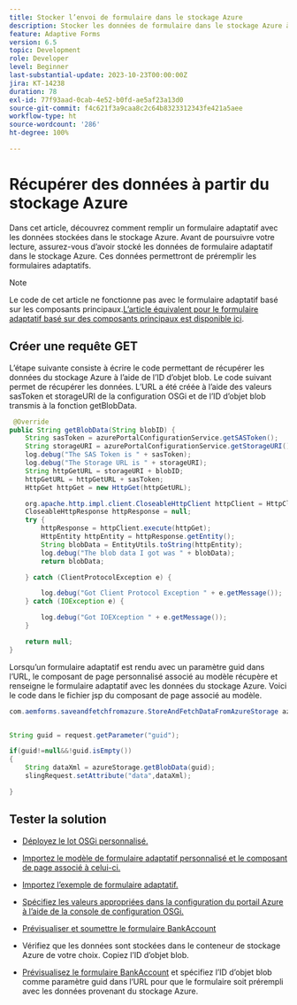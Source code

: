 ```yaml
---
title: Stocker l’envoi de formulaire dans le stockage Azure
description: Stocker les données de formulaire dans le stockage Azure à l’aide de l’API REST
feature: Adaptive Forms
version: 6.5
topic: Development
role: Developer
level: Beginner
last-substantial-update: 2023-10-23T00:00:00Z
jira: KT-14238
duration: 78
exl-id: 77f93aad-0cab-4e52-b0fd-ae5af23a13d0
source-git-commit: f4c621f3a9caa8c2c64b8323312343fe421a5aee
workflow-type: ht
source-wordcount: '286'
ht-degree: 100%

---
```


# Récupérer des données à partir du stockage Azure

Dans cet article, découvrez comment remplir un formulaire adaptatif avec les données stockées dans le stockage Azure.
Avant de poursuivre votre lecture, assurez-vous d’avoir stocké les données de formulaire adaptatif dans le stockage Azure. Ces données permettront de préremplir les formulaires adaptatifs.
>[!NOTE]
>Le code de cet article ne fonctionne pas avec le formulaire adaptatif basé sur les composants principaux.[L’article équivalent pour le formulaire adaptatif basé sur des composants principaux est disponible ici](https://experienceleague.adobe.com/docs/experience-manager-learn/forms/prefill-form-with-data-attachments/introduction.html?lang=fr).


## Créer une requête GET

L’étape suivante consiste à écrire le code permettant de récupérer les données du stockage Azure à l’aide de l’ID d’objet blob. Le code suivant permet de récupérer les données. L’URL a été créée à l’aide des valeurs sasToken et storageURI de la configuration OSGi et de l’ID d’objet blob transmis à la fonction getBlobData.

```java
 @Override
public String getBlobData(String blobID) {
    String sasToken = azurePortalConfigurationService.getSASToken();
    String storageURI = azurePortalConfigurationService.getStorageURI();
    log.debug("The SAS Token is " + sasToken);
    log.debug("The Storage URL is " + storageURI);
    String httpGetURL = storageURI + blobID;
    httpGetURL = httpGetURL + sasToken;
    HttpGet httpGet = new HttpGet(httpGetURL);

    org.apache.http.impl.client.CloseableHttpClient httpClient = HttpClientBuilder.create().build();
    CloseableHttpResponse httpResponse = null;
    try {
        httpResponse = httpClient.execute(httpGet);
        HttpEntity httpEntity = httpResponse.getEntity();
        String blobData = EntityUtils.toString(httpEntity);
        log.debug("The blob data I got was " + blobData);
        return blobData;

    } catch (ClientProtocolException e) {

        log.debug("Got Client Protocol Exception " + e.getMessage());
    } catch (IOException e) {

        log.debug("Got IOEXception " + e.getMessage());
    }

    return null;
}
```

Lorsqu’un formulaire adaptatif est rendu avec un paramètre guid dans l’URL, le composant de page personnalisé associé au modèle récupère et renseigne le formulaire adaptatif avec les données du stockage Azure.
Voici le code dans le fichier jsp du composant de page associé au modèle.

```java
com.aemforms.saveandfetchfromazure.StoreAndFetchDataFromAzureStorage azureStorage = sling.getService(com.aemforms.saveandfetchfromazure.StoreAndFetchDataFromAzureStorage.class);


String guid = request.getParameter("guid");

if(guid!=null&&!guid.isEmpty())
{
    String dataXml = azureStorage.getBlobData(guid);
    slingRequest.setAttribute("data",dataXml);

}
```

## Tester la solution

* [Déployez le lot OSGi personnalisé.](./assets/SaveAndFetchFromAzure.core-1.0.0-SNAPSHOT.jar)

* [Importez le modèle de formulaire adaptatif personnalisé et le composant de page associé à celui-ci.](./assets/store-and-fetch-from-azure.zip)

* [Importez l’exemple de formulaire adaptatif.](./assets/bank-account-sample-form.zip)

* [Spécifiez les valeurs appropriées dans la configuration du portail Azure à l’aide de la console de configuration OSGi.](https://experienceleague.adobe.com/docs/experience-manager-learn/forms/some-useful-integrations/store-form-data-in-azure-storage.html?lang=fr#provide-the-blob-sas-token-and-storage-uri)

* [Prévisualiser et soumettre le formulaire BankAccount](http://localhost:4502/content/dam/formsanddocuments/azureportalstorage/bankaccount/jcr:content?wcmmode=disabled)

* Vérifiez que les données sont stockées dans le conteneur de stockage Azure de votre choix. Copiez l’ID d’objet blob.

* [Prévisualisez le formulaire BankAccount](http://localhost:4502/content/dam/formsanddocuments/azureportalstorage/bankaccount/jcr:content?wcmmode=disabled&amp;guid=dba8ac0b-8be6-41f2-9929-54f627a649f6) et spécifiez l’ID d’objet blob comme paramètre guid dans l’URL pour que le formulaire soit prérempli avec les données provenant du stockage Azure.
